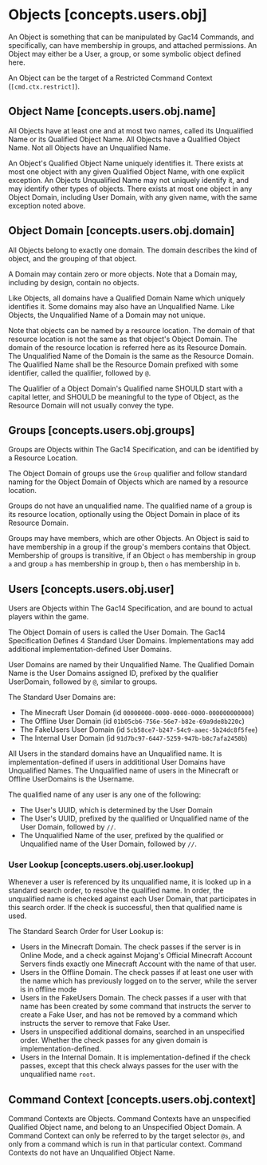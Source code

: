 # Objects [concepts.users.obj]

An Object is something that can be manipulated by Gac14 Commands, and specifically, can have membership in groups, 
and attached permissions. An Object may either be a User, a group, or some symbolic object defined here. 

An Object can be the target of a Restricted Command Context (`[cmd.ctx.restrict]`). 

## Object Name [concepts.users.obj.name]

All Objects have at least one and at most two names, called its Unqualified Name or its Qualified Object Name. 
All Objects have a Qualified Object Name. Not all Objects have an Unqualified Name. 

An Object's Qualified Object Name uniquely identifies it. 
There exists at most one object with any given Qualified Object Name, with one explicit exception. 
An Objects Unqualified Name may not uniquely identify it, and may identify other types of objects. 
There exists at most one object in any Object Domain, including User Domain, with any given name, 
with the same exception noted above. 

## Object Domain [concepts.users.obj.domain]

All Objects belong to exactly one domain. The domain describes the kind of object, and the grouping of that object. 

A Domain may contain zero or more objects. Note that a Domain may, including by design, contain no objects. 

Like Objects, all domains have a Qualified Domain Name which uniquely identifies it. 
Some domains may also have an Unqualified Name. Like Objects, the Unqualified Name of a Domain may not unique.

Note that objects can be named by a resource location. The domain of that resource location is not the same as that
object's Object Domain. The domain of the resource location is referred here as its Resource Domain. 
The Unqualified Name of the Domain is the same as the Resource Domain. 
The Qualified Name shall be the Resource Domain prefixed with some identifier, called the qualifier, followed by `@`. 

The Qualifier of a Object Domain's Qualified name SHOULD start with a capital letter, and SHOULD be meaningful to the 
type of Object, as the Resource Domain will not usually convey the type. 

## Groups [concepts.users.obj.groups]

Groups are Objects within The Gac14 Specification, and can be identified by a Resource Location. 

The Object Domain of groups use the `Group` qualifier and follow standard naming for the Object Domain of Objects 
which are named by a resource location. 

Groups do not have an unqualified name. The qualified name of a group is its resource location, 
optionally using the Object Domain in place of its Resource Domain. 

Groups may have members, which are other Objects. An Object is said to have membership in a group 
if the group's members contains that Object.  
Membership of groups is transitive, if an Object `o` has membership in group `a`
 and group `a` has membership in group `b`, then `o` has membership in `b`. 
 
## Users [concepts.users.obj.user]

Users are Objects within The Gac14 Specification, and are bound to actual players within the game. 

The Object Domain of users is called the User Domain. The Gac14 Specification Defines 4 Standard User Domains. 
Implementations may add additional implementation-defined User Domains. 

User Domains are named by their Unqualified Name. The Qualified Domain Name is the User Domains assigned ID, 
prefixed by the qualifier UserDomain, followed by `@`, similar to groups. 

The Standard User Domains are:
* The Minecraft User Domain (id `00000000-0000-0000-0000-000000000000`)
* The Offline User Domain (id `01b05cb6-756e-56e7-b82e-69a9de8b220c`)
* The FakeUsers User Domain (id `5cb58ce7-b247-54c9-aaec-5b24dc8f5fee`)
* The Internal User Domain (id `91d7bc97-6447-5259-947b-b8c7afa2450b`)

All Users in the standard domains have an Unqualified name. It is implementation-defined if users in addititional 
User Domains have Unqualified Names. 
The Unqualified name of users in the Minecraft or Offline UserDomains is the Username.

The qualified name of any user is any one of the following:
* The User's UUID, which is determined by the User Domain
* The User's UUID, prefixed by the qualified or Unqualified name of the User Domain, followed by `//`.
* The Unqualified Name of the user, prefixed by the qualified or Unqualified name of the User Domain, followed by `//`.

### User Lookup [concepts.users.obj.user.lookup]

Whenever a user is referenced by its unqualified name, it is looked up in a standard search order, 
to resolve the qualified name. In order, the unqualified name is checked against each User Domain, 
that participates in this search order. If the check is successful, then that qualified name is used. 

The Standard Search Order for User Lookup is:
* Users in the Minecraft Domain. The check passes if the server is in Online Mode, and a check against Mojang's Official Minecraft Account Servers finds exactly one Minecraft Account with the name of that user.
* Users in the Offline Domain. The check passes if at least one user with the name which has previously logged on to the server, while the server is in offline mode
* Users in the FakeUsers Domain. The check passes if a user with that name has been created by some command that instructs the server to create a Fake User, and has not be removed by a command which instructs the server to remove that Fake User.
* Users in unspecified additional domains, searched in an unspecified order. Whether the check passes for any given domain is implementation-defined.
* Users in the Internal Domain. It is implementation-defined if the check passes, except that this check always passes for the user with the unqualified name `root`.


## Command Context [concepts.users.obj.context]

Command Contexts are Objects. 
Command Contexts have an unspecified Qualified Object name, and belong to an Unspecified Object Domain. 
A Command Context can only be referred to by the target selector `@s`, 
and only from a command which is run in that particular context. 
Command Contexts do not have an Unqualified Object Name. 

 

